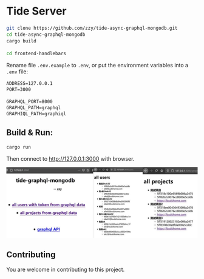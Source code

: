 # Tide Server

``` Bash
git clone https://github.com/zzy/tide-async-graphql-mongodb.git
cd tide-async-graphql-mongodb
cargo build

cd frontend-handlebars
```

Rename file `.env.example` to `.env`, or put the environment variables into a `.env` file:

```
ADDRESS=127.0.0.1
PORT=3000

GRAPHQL_PORT=8000
GRAPHQL_PATH=graphql
GRAPHIQL_PATH=graphiql
```

## Build & Run:

``` Bash
cargo run
```
Then connect to http://127.0.0.1:3000 with browser.

![Client Image](../data/client.jpg)

## Contributing

You are welcome in contributing to this project.

